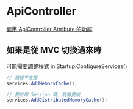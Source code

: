# ApiController

[套用 ApiController Attribute 的功能](https://blog.miniasp.com/post/2019/09/16/ASPNET-Core-22-Web-API-Tips-and-Tricks)


## 如果是從 MVC 切換過來時

可能需要調整程式 in Startup.ConfigureServices()

```csharp
// 預設不支援
services.AddMemoryCache();

// 要啟用 Session 時，就需要加
services.AddDistributedMemoryCache();
```